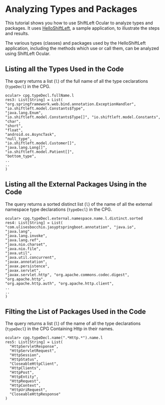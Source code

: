 # Analyzing Types and Packages

This tutorial shows you how to use ShiftLeft Ocular to analyze types and packages. It uses [HelloShiftLeft](../../introduction/helloshiftleft.md), a sample application, to illustrate the steps and results.

The various types (classes) and packages used by the HelloShiftLeft application, including the methods which use or call them,  can be analyzed using ShiftLeft Ocular.

## Listing all the Types Used in the Code

The query returns a list (`l`) of the full name of all the type ceclarations (`typeDecl`) in the CPG.

```
ocular> cpg.typeDecl.fullName.l
res3: List[String] = List( "org.springframework.web.bind.annotation.ExceptionHandler", "io.shiftleft.model.Constants$Type",
"java.lang.Enum",
"io.shiftleft.model.Constants$Type[]", "io.shiftleft.model.Constants",
"char",
"short",
"float",
"android.os.AsyncTask",
"null_type",
"io.shiftleft.model.Customer[]",
"java.lang.Long[]",
"io.shiftleft.model.Patient[]",
"bottom_type",
..
..
)
```

## Listing all the External Packages Using in the Code

The query returns a sorted distinct list (`l`) of the name of all the external namespace type declarations (`typeDecl`) in the CPG.

```
ocular> cpg.typeDecl.external.namespace.name.l.distinct.sorted
res4: List[String] = List( "com.ulisesbocchio.jasyptspringboot.annotation", "java.io",
"java.lang",
"java.lang.invoke",
"java.lang.ref",
"java.nio.charset",
"java.nio.file",
"java.util",
"java.util.concurrent",
"javax.annotation",
"javax.persistence",
"javax.servlet",
"javax.servlet.http", "org.apache.commons.codec.digest", "org.apache.http",
"org.apache.http.auth", "org.apache.http.client",
..
..
)
```

## Filting the List of Packages Used in the Code

The query returns a list (`l`) of the name of all the type declarations (`typeDecl`) in the CPG Containing Http in their 
names.

```
ocular> cpg.typeDecl.name(".*Http.*").name.l
res5: List[String] = List(
  "HttpServletResponse",
  "HttpServletRequest",
  "HttpSession",
  "HttpStatus",
  "CloseableHttpClient",
  "HttpClients",
  "HttpPost",
  "HttpEntity",
  "HttpRequest",
  "HttpContext",
  "HttpUriRequest",
  "CloseableHttpResponse"
)
```
